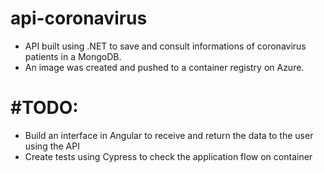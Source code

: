 # api-coronavirus
- API built using .NET to save and consult informations of coronavirus patients in a MongoDB.
- An image was created and pushed to a container registry on Azure.

# #TODO:
- Build an interface in Angular to receive and return the data to the user using the API
- Create tests using Cypress to check the application flow on container
